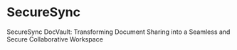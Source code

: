 # SecureSync
SecureSync DocVault: Transforming Document Sharing into a Seamless and Secure Collaborative Workspace
